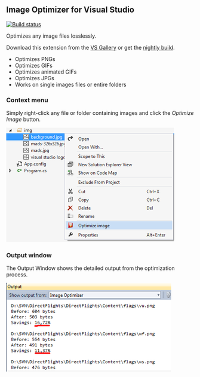 ## Image Optimizer for Visual Studio

[![Build status](https://ci.appveyor.com/api/projects/status/26hxodkud0i54rv5?svg=true)](https://ci.appveyor.com/project/madskristensen/imageoptimizer)

Optimizes any image files losslessly.

Download this extension from the [VS Gallery](https://visualstudiogallery.msdn.microsoft.com/a56eddd3-d79b-48ac-8c8f-2db06ade77c3)
or get the [nightly build](http://vsixgallery.com/extension/bf95754f-93d3-42ff-bfe3-e05d23188b08/).

- Optimizes PNGs
- Optimizes GIFs
- Optimizes animated GIFs
- Optimizes JPGs
- Works on single images files or entire folders


### Context menu
Simply right-click any file or folder containing images and click the
*Optimize Image* button.

![Context menu](art/context-menu.png)

### Output window
The Output Window shows the detailed output from the optimization process.

![Output window](art/output-window.png)
